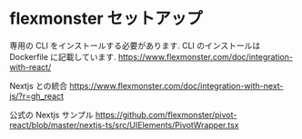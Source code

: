# flexmonster セットアップ

専用の CLI をインストールする必要があります.
CLI のインストールは Dockerfile に記載しています.
https://www.flexmonster.com/doc/integration-with-react/

Nextjs との統合
https://www.flexmonster.com/doc/integration-with-next-js/?r=gh_react

公式の Nextjs サンプル
https://github.com/flexmonster/pivot-react/blob/master/nextjs-ts/src/UIElements/PivotWrapper.tsx
